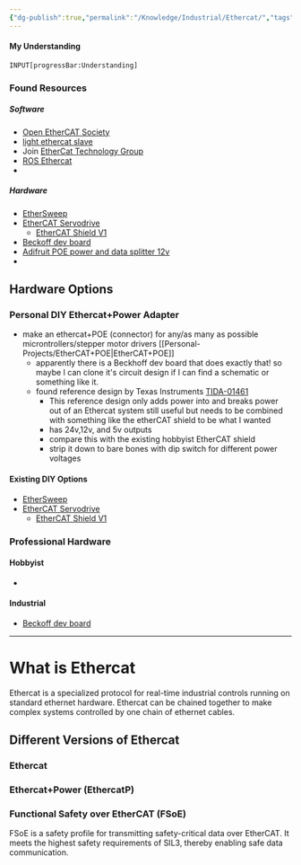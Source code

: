 ```yaml
---
{"dg-publish":true,"permalink":"/Knowledge/Industrial/Ethercat/","tags":["programming","electrical","industrial","diy/software"]}
---
```


#### My Understanding
```meta-bind
INPUT[progressBar:Understanding]
```

### Found Resources 
##### Software 
- [Open EtherCAT Society](https://openethercatsociety.github.io/) 
- [light ethercat slave](https://sourceforge.net/p/ecslave/wiki/Howto/)
- Join [EtherCat Technology Group](https://www.ethercat.org/en/membership_application.html) 
- [ROS Ethercat](https://github.com/shadow-robot/ros_ethercat) 
- 
##### Hardware 
- [EtherSweep](https://github.com/Neumi/ethersweep/tree/master) 
- [EtherCAT Servodrive](https://hackaday.io/project/181058-ethercat-servodrive) 
	- [EtherCAT Shield V1](https://kubabuda.github.io/ecat_servo/html/ax58100rev1_ibom.html) 
- [Beckoff dev board](https://www.beckhoff.com/en-us/products/i-o/ethercat-development-products/elxxxx-etxxxx-fbxxxx-hardware/fb1311.html) 
- [Adifruit POE power and data splitter 12v](https://www.adafruit.com/product/3238) 
- 

## Hardware Options
### Personal DIY Ethercat+Power Adapter
- make an ethercat+POE (connector) for any/as many as possible microntrollers/stepper motor drivers [[Personal-Projects/EtherCAT+POE\|EtherCAT+POE]]
	- apparently there is a Beckhoff dev board that does exactly that! so maybe I can clone it's circuit design if I can find a schematic or something like it.
	- found reference design by Texas Instruments [TIDA-01461](https://www.ti.com/tool/TIDA-01461#description) 
		- This reference design only adds power into and breaks power out of  an Ethercat system still useful but needs to be combined with something like the etherCAT shield to be what I wanted
		- has 24v,12v, and 5v outputs
		- compare this with the existing hobbyist EtherCAT shield
		- strip it down to bare bones with dip switch for different power voltages
#### Existing DIY Options
- [EtherSweep](https://github.com/Neumi/ethersweep/tree/master) 
- [EtherCAT Servodrive](https://hackaday.io/project/181058-ethercat-servodrive) 
	- [EtherCAT Shield V1](https://kubabuda.github.io/ecat_servo/html/ax58100rev1_ibom.html) 
### Professional Hardware
#### Hobbyist
- 

#### Industrial
- [Beckoff dev board](https://www.beckhoff.com/en-us/products/i-o/ethercat-development-products/elxxxx-etxxxx-fbxxxx-hardware/fb1311.html) 

---
# What is Ethercat
Ethercat is a specialized protocol for real-time industrial controls running on standard ethernet hardware. Ethercat can be chained together to make complex systems controlled by one chain of ethernet cables. 

## Different Versions of Ethercat 

### Ethercat


### Ethercat+Power (EthercatP)


### Functional Safety over EtherCAT (FSoE)
FSoE is a safety profile for transmitting safety-critical data over EtherCAT. It meets the highest safety requirements of SIL3, thereby enabling safe data communication.